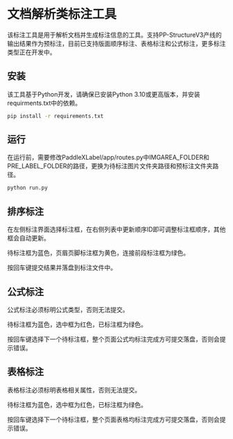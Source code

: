 # 文档解析类标注工具

该标注工具是用于解析文档并生成标注信息的工具。支持PP-StructureV3产线的输出结果作为预标注，目前已支持版面顺序标注、表格标注和公式标注，更多标注类型正在开发中。

## 安装

该工具基于Python开发，请确保已安装Python 3.10或更高版本，并安装requirments.txt中的依赖。
```bash
pip install -r requirements.txt
```

## 运行

在运行前，需要修改PaddleXLabel/app/routes.py中IMGAREA_FOLDER和PRE_LABEL_FOLDER的路径，更换为待标注图片文件夹路径和预标注文件夹路径。

```bash
python run.py
```

## 排序标注

在左侧标注界面选择标注框，在右侧列表中更新顺序ID即可调整标注框顺序，其他框会自动更新。

待标注框为蓝色，页眉页脚标注框为黄色，连接前段标注框为绿色。

按回车键提交结果并落盘到标注文件中。

## 公式标注

公式标注必须标明公式类型，否则无法提交。

待标注框为蓝色，选中框为红色，已标注框为绿色。

按回车键选择下一个待标注框，整个页面公式均标注完成方可提交落盘，否则会提示错误。

## 表格标注

表格标注必须标明表格相关属性，否则无法提交。

待标注框为蓝色，选中框为红色，已标注框为绿色。

按回车键选择下一个待标注框，整个页面表格均标注完成方可提交落盘，否则会提示错误。

